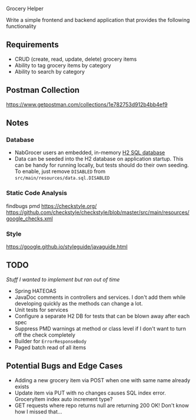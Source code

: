 Grocery Helper

Write a simple frontend and backend application that provides the following functionality

## Requirements
-	CRUD (create, read, update, delete) grocery items
-	Ability to tag grocery items by category
-	Ability to search by category

## Postman Collection
https://www.getpostman.com/collections/1e782753d912b4bb4ef9

## Notes

### Database
- NabGrocer users an embedded, in-memory [H2 SQL database](https://www.h2database.com/html/main.html)
- Data can be seeded into the H2 database on application startup. This can be handy for running 
locally, but tests should do their own seeding. To enable, just remove `DISABLED` from 
`src/main/resources/data.sql.DISABLED`

### Static Code Analysis

findbugs
pmd
https://checkstyle.org/
https://github.com/checkstyle/checkstyle/blob/master/src/main/resources/google_checks.xml

### Style
https://google.github.io/styleguide/javaguide.html

## TODO
*Stuff I wanted to implement but ran out of time*

- Spring HATEOAS
- JavaDoc comments in controllers and services. I don't add them while developing quickly as the 
methods can change a lot.
- Unit tests for services
- Configure a separate H2 DB for tests that can be blown away after each spec
- Suppress PMD warnings at method or class level if I don't want to turn off the check completely
- Builder for `ErrorResponseBody`
- Paged batch read of all items

## Potential Bugs and Edge Cases
- Adding a new grocery item via POST when one with same name already exists
- Update item via PUT with no changes causes SQL index error. GroceryItem index auto increment type?
- GET requests where repo returns null are returning 200 OK! Don't know how I missed that...
